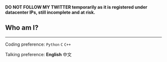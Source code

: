 **DO NOT FOLLOW MY TWITTER temporarily as it is registered under datacenter IPs, still incomplete and at risk.**

## Who am I?
-------

Coding preference: `Python` `C` `C++`

Talking preference: **English** 中文